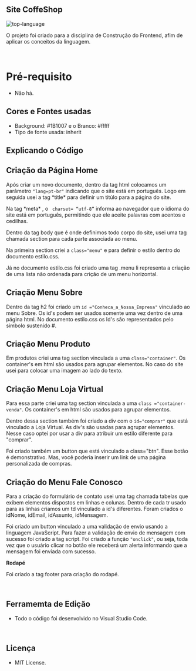 <h2 align="left">Site CoffeShop</h2>

<p align="left" display="inline-block">

<img src="https://img.shields.io/badge/HTML5-000000?style=for-the-badge&logo=html5&logoColor=white"  alt="top-language"/>
</p>
<p> O projeto foi criado para a disciplina de Construção do Frontend, afim de aplicar os conceitos da linguagem.</p>
<br> 
        
 <h1 align="left">Pré-requisito</h1>

-  Não há.

<h2 align="left">Cores e Fontes usadas</h2>
 
 - Background: #1B1007 e o Branco: #fffff
 - Tipo de fonte usada: inherit
 
<h2 align="left">Explicando o Código</h2>

 **Criação da Página Home**
---
 <p>Após criar um novo documento, dentro da tag html
 colocamos um parâmetro <code>"lang=pt-br"</code> indicando que o site está em português. Logo em seguida usei a tag *title* para definir um titúlo para a página do site.</p>
<p>Na tag *meta* , o <code> charset= “utf-8”</code> informa ao navegador que o idioma do site está em português, permitindo que ele aceite palavras com acentos e cedilhas.</p>
<p>Dentro da tag body que é onde definimos todo corpo do site, usei uma tag chamada section para cada parte associada ao menu.</p>
<p>Na primeira section criei a <code>class="menu"</code> e  para definir o estilo dentro do documento estilo.css. </p>
<p>Já no documento estilo.css foi criado uma tag .menu li representa a criação de uma lista não ordenada para crição de um menu horizontal.</p>

**Criação Menu Sobre**
---

<p>Dentro da tag h2  foi criado um <code>id ="Conheca_a_Nossa_Empresa"</code> vinculado ao menu Sobre. Os id's podem ser usados somente uma vez dentro de uma página html. No documento estilo.css os Id's são representados pelo simbolo sustenido #. </p>

**Criação Menu Produto**
---
<p>Em produtos criei uma tag section vinculada a uma  <code>class="container"</code>. Os container's em html são usados para
agrupar elementos. No caso do site usei para colocar uma imagem ao lado do texto.</p>

**Criação Menu Loja Virtual**
---
<p>Para essa parte criei uma tag section vinculada a uma <code>class ="container-venda"</code>. Os container's em html são usados para agrupar elementos.</p>
<p>Dentro dessa section também foi criado a div com o <code>id="comprar"</code> que está vinculado a Loja Virtual. As div's são usadas para agrupar elementos. Nesse caso optei por usar a div para atribuir um estilo diferente para "comprar".</p>
<p>Foi criado também um button que está vinculado a class="btn". Esse botão é demonstrativo. Mas, você poderia inserir um link de uma página personalizada de compras.</p>

**Criação do Menu Fale Conosco**
---
<p>Para a criação do formulário de contato usei uma tag chamada  tabelas que exibem elementos dispostos em linhas e colunas. Dentro de cada tr usado para as linhas criamos um td vinculado a id's diferentes. Foram criados o idNome, idEmail, idAssunto, idMensagem.</p>
<p>Foi criado um button vinculado a uma validação de envio usando a linguagem JavaScript. Para fazer a validação de envio de mensagem com sucesso foi criado a tag script. Foi criado a função <code>"onclick"</code>, ou seja, toda vez que o usuário clicar no botão ele receberá um alerta informando que a mensagem foi enviada com sucesso.</p>

**Rodapé**

<p>Foi criado a tag footer para criação do rodapé.</p>

<br>

<h2 align="left">Ferramemta de Edição</h2>

- Todo o código foi desenvolvido no Visual Studio Code.

<br>

<h2 align="left">Licença</h2>

- MIT License.
